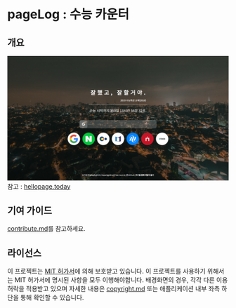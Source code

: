 # pageLog : 수능 카운터

## 개요
![](./sample.png)
참고 : [hellopage.today](https://github.com/Juneyoung-Kang/hellopage.today)

## 기여 가이드
[contribute.md](./contribute.md)를 참고하세요.

## 라이선스
이 프로젝트는 [MIT 허가서](./LICENSE)에 의해 보호받고 있습니다. 이 프로젝트를 사용하기 위해서는 MIT 허가서에 명시된 사항을 모두 이행해야합니다. 배경화면의 경우, 각각 다른 이용허락을 적용받고 있으며 자세한 내용은 [copyright.md](./copyright.md) 또는 애플리케이션 내부 좌측 하단을 통해 확인할 수 있습니다.
